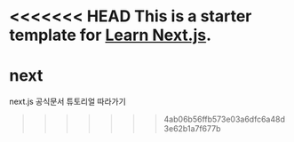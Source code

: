 <<<<<<< HEAD
This is a starter template for [Learn Next.js](https://nextjs.org/learn).
=======
# next
next.js 공식문서 튜토리얼 따라가기
>>>>>>> 4ab06b56ffb573e03a6dfc6a48d3e62b1a7f677b
